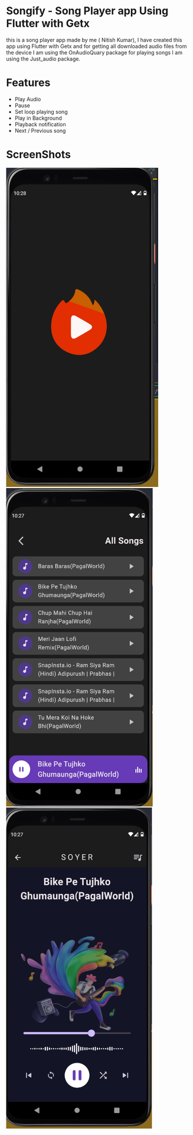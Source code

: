 # Songify - Song Player app Using Flutter with Getx

this is a song player app made by me ( Nitish Kumar), I have created this app using Flutter with Getx and for getting all downloaded audio files from the device I am using the OnAudioQuary package for playing songs I am using the Just_audio package.

# Features 
* Play Audio
* Pause
* Set loop playing song
* Play in Background
* Playback notification
* Next / Previous song

# ScreenShots 

![splace screen](https://raw.githubusercontent.com/MrNitishroy/Music-Player-Flutter-with-Getx/main/screenshots/splace%20screen.png)
![All Song screen ](https://github.com/MrNitishroy/Music-Player-Flutter-with-Getx/blob/main/screenshots/song%20page.png?raw=true)
![All Song screen ](https://github.com/MrNitishroy/Music-Player-Flutter-with-Getx/blob/main/screenshots/player%20page.png?raw=true)

